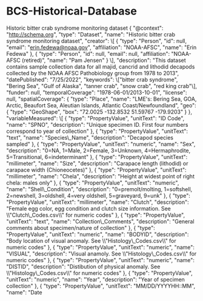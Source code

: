 # BCS-Historical-Database

Historic bitter crab syndrome monitoring dataset { "@context":
"http://schema.org", "type": "Dataset", "name": "Historic bitter crab
syndrome monitoring dataset", "creator": \\\[ { "type": "Person", "id":
null, "email": "erin.fedewa@noaa.gov", "affiliation": "NOAA-AFSC",
"name": "Erin Fedewa" }, { "type": "Person", "id": null, "email": null,
"affiliation": "NOAA-AFSC (retired)", "name": "Pam Jensen" } \\\],
"description": "This dataset contains sample collection data for all
majid, cancrid and lithodid decapods collected by the NOAA AFSC
Pathobiology group from 1978 to 2013", "datePublished": "7/25/2022",
"keywords": \\\["bitter crab syndrome", "Bering Sea", "Gulf of Alaska",
"tanner crab", "snow crab", "red king crab"\\\], "funder": null,
"temporalCoverage": "1978-06-01/2013-10-01", "license": null,
"spatialCoverage": { "type": "Place", "name": "LME's: Bering Sea, GOA,
Arctic, Beaufort Sea, Aleutian Islands, Atlantic Coast/Newfoundland",
"geo": { "type": "GeoShape", "box": "72.0025 -132.8532 51.59767
-179.9203" } }, "variableMeasured": \\\[ { "type": "PropertyValue",
"unitText": "ID Code", "name": "SPNO", "description": "Unique specimen
ID. First four numbers correspond to year of collection" }, { "type":
"PropertyValue", "unitText": "text", "name": "Species\\\_Name",
"description": "Decapod species sampled" }, { "type": "PropertyValue",
"unitText": "numeric", "name": "Sex", "description": "0=NA, 1=Male,
2=Female, 3=Unknown, 4=Hermaphrodite, 5=Transitional, 6=indeterminant"
}, { "type": "PropertyValue", "unitText": "millimeter", "name": "Size",
"description": "Carapace length (lithodid) or carapace width
(Chioneocetes)" }, { "type": "PropertyValue", "unitText": "millimeter",
"name": "Chela", "description": "Height at widest point of right chela:
males only" }, { "type": "PropertyValue", "unitText": "numeric", "name":
"Shell\\\_Condition", "description": "0=premolt/molting, 1=softshell,
2=newshell, 3=oldshell, 4=very oldshell, 5=graveyard, 9=unk" }, {
"type": "PropertyValue", "unitText": "millimeter", "name": "Clutch",
"description": "Female egg color, egg condition and clutch size
information. See \\\\"Clutch\\\_Codes.csv\\\\" for numeric codes" }, {
"type": "PropertyValue", "unitText": "text", "name":
"Collection\\\_Comments", "description": "General comments about
specimen/nature of collection" }, { "type": "PropertyValue", "unitText":
"numeric", "name": "BODYID", "description": "Body location of visual
anomaly. See \\\\"Histology\\\_Codes.csv\\\\" for numeric codes" }, {
"type": "PropertyValue", "unitText": "numeric", "name": "VISUAL",
"description": "Visual anamoly. See \\\\"Histology\\\_Codes.csv\\\\" for
numeric codes" }, { "type": "PropertyValue", "unitText": "numeric",
"name": "DISTID", "description": "Distibution of physical anomaly. See
\\\\"Histology\\\_Codes.csv\\\\" for numeric codes" }, { "type":
"PropertyValue", "unitText": "numeric", "name": "Year", "description":
"Year of specimen collection" }, { "type": "PropertyValue", "unitText":
"MM/DD/YYYYHH::MM", "name": "Date
